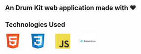 
## An Drum Kit web application made with ❤️  

## Technologies Used

<img src="./assets/icons/html5-original.svg" alt="html5" height="50px" />
&nbsp;&nbsp;&nbsp;&nbsp;&nbsp;&nbsp;
<img src="./assets/icons/css3-original.svg" alt="css3" height="50px" />
&nbsp;&nbsp;&nbsp;&nbsp;&nbsp;&nbsp;
<img src="./assets/icons/javascript-original.svg" alt="javascript" height="50px" />
&nbsp;&nbsp;&nbsp;&nbsp;&nbsp;&nbsp;
<img src="./assets/icons/tailwindcss-original-wordmark.svg" alt="tailwind css"  height="50px" />
&nbsp;&nbsp;&nbsp;&nbsp;&nbsp;&nbsp;
